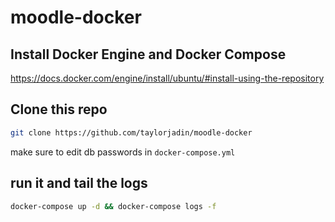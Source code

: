 # moodle-docker

## Install Docker Engine and Docker Compose

https://docs.docker.com/engine/install/ubuntu/#install-using-the-repository

## Clone this repo

```bash
git clone https://github.com/taylorjadin/moodle-docker
```

make sure to edit db passwords in `docker-compose.yml`

## run it and tail the logs

```bash
docker-compose up -d && docker-compose logs -f
```

